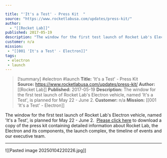 ```yaml
---

title: "'It's a Test' - Press Kit  "
source: "https://www.rocketlabusa.com/updates/press-kit/"
author:
  - "[[Rocket Lab]]"
published: 2017-05-19
description: "The window for the first test launch of Rocket Lab's Electron vehicle, named 'It's a Test', is planned for May 22 - June 2."
customer: n/a
mission:
 - "[[001 'It's a Test' - Electron]]"
tags:
 - electron
 - launch
---
```

>[!summary]
#electron #launch
**Title:** 'It's a Test' - Press Kit  
**Source:** https://www.rocketlabusa.com/updates/press-kit/
**Author:** [[Rocket Lab]]
**Published:** 2017-05-19
**Description:** The window for the first test launch of Rocket Lab's Electron vehicle, named 'It's a Test', is planned for May 22 - June 2.
**Customer:** n/a
**Mission:** [[001 'It's a Test' - Electron]]

The window for the first test launch of Rocket Lab's Electron vehicle, named 'It's a Test', is planned for May 22 - June 2.   [Please click here](https://www.rocketlabusa.com/assets/Uploads/Its-a-Test-Press-Kit3.pdf) to download a copy of the press kit containing detailed information about Rocket Lab, the Electron and its components, the launch complex, the timeline of events and our executive team.

---

![[Pasted image 20250104220226.jpg]]